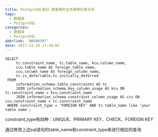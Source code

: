 ```yaml
---
title: PostgreSQL笔记-查看表的主外键等约束关系
tags:
  - 数据库
  - PostgreSQL
categories:
  - 数据库
  - PostgreSQL
abbrlink: '90196397'
date: 2017-12-28 17:18:03
---
```

```
SELECT
     tc.constraint_name, tc.table_name, kcu.column_name, 
     ccu.table_name AS foreign_table_name,
     ccu.column_name AS foreign_column_name,
     tc.is_deferrable,tc.initially_deferred
 FROM 
     information_schema.table_constraints AS tc 
     JOIN information_schema.key_column_usage AS kcu ON tc.constraint_name = kcu.constraint_name
     JOIN information_schema.constraint_column_usage AS ccu ON ccu.constraint_name = tc.constraint_name
 WHERE constraint_type = 'FOREIGN KEY' AND tc.table_name like 'your table name';
```
<!-- more -->
constraint_type有四种：UNIQUE、PRIMARY KEY、CHECK、FOREIGN KEY

通过修改上边sql语句的table_name和constraint_type来进行相应的查询